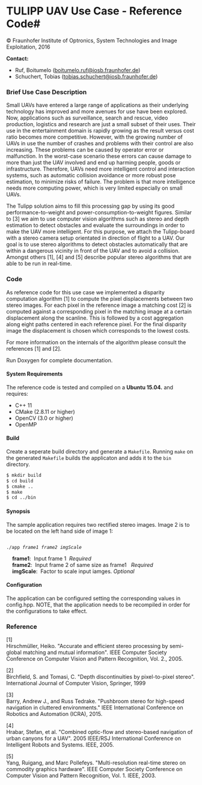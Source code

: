 # TULIPP UAV Use Case - Reference Code#

&copy; Fraunhofer Institute of Optronics, System Technologies and Image Exploitation, 2016

<b>Contact:</b>
 - Ruf, Boitumelo (<boitumelo.ruf@iosb.fraunhofer.de>)
 - Schuchert, Tobias (<tobias.schuchert@iosb.fraunhofer.de>)

### Brief Use Case Description ###

Small UAVs have entered a large range of applications as their underlying technology has improved and more avenues for use have been explored.
Now, applications such as surveillance, search and rescue, video production, logistics and research are just a small subset of their uses.
Their use in the entertainment domain is rapidly growing as the result versus cost ratio becomes more competitive.
However, with the growing number of UAVs in use the number of crashes and problems with their control are also increasing.
These problems can be caused by operator error or malfunction.
In the worst-case scenario these errors can cause damage to more than just the UAV involved and end up harming people, goods or infrastructure.
Therefore, UAVs need more intelligent control and interaction systems, such as automatic collision avoidance or more robust pose estimation, to minimize risks of failure.
The problem is that more intelligence needs more computing power, which is very limited especially on small UAVs.

The Tulipp solution aims to fill this processing gap by using its good performance-to-weight and power-consumption-to-weight figures.
Similar to [3] we aim to use computer vision algorithms such as stereo and depth estimation to detect obstacles and evaluate the surroundings in order to make the UAV more intelligent.
For this purpose, we attach the Tulipp-board with a stereo camera setup orientated in direction of flight to a UAV.
Our goal is to use stereo algorithms to detect obstacles automatically that are within a dangerous vicinity in front of the UAV and to avoid a collision.
Amongst others [1], [4] and [5] describe popular stereo algorithms that are able to be run in real-time.

### Code ###

As reference code for this use case we implemented a disparity computation algorithm [1] to compute the pixel displacements between two stereo images.
For each pixel in the reference image a matching cost [2] is computed against a corresponding pixel in the matching image at a certain displacement along the scanline.
This is followed by a cost aggregation along eight paths centered in each reference pixel.
For the final disparity image the displacement is chosen which corresponds to the lowest costs.

For more information on the internals of the algorithm please consult the references [1] and [2].

Run Doxygen for complete documentation.

#### System Requirements ####

The reference code is tested and compiled on a <b>Ubuntu 15.04.</b> and requires:

- C++ 11
- CMake (2.8.11 or higher)
- OpenCV (3.0 or higher)
- OpenMP

#### Build ####

Create a seperate build directory and generate a `Makefile`.
Running `make` on the generated `Makefile` builds the applicaton and adds it to the `bin` directory.

```bash
$ mkdir build
$ cd build
$ cmake ..
$ make
$ cd ../bin
```

#### Synopsis ####

The sample application requires two rectified stereo images. Image 2 is to be located on the left hand side of image 1:

<code>
./app <i>frame1 frame2 imgScale</i>
</code>

&nbsp;&nbsp;&nbsp;&nbsp;<b>frame1</b>:&nbsp;&nbsp;Input frame 1&nbsp;&nbsp;<i>Required</i><br>
&nbsp;&nbsp;&nbsp;&nbsp;<b>frame2</b>:&nbsp;&nbsp;Input frame 2 of same size as frame1 &nbsp;&nbsp;<i>Required</i><br>
&nbsp;&nbsp;&nbsp;&nbsp;<b>imgScale</b>:&nbsp;&nbsp;Factor to scale input iamges. <i>Optional</i><br>

#### Configuration ####

The application can be configured setting the corresponding values in config.hpp. NOTE, that the application needs to be recompiled in order for the configurations to take effect.

### Reference ###

[1] <br> Hirschmüller, Heiko. "Accurate and efficient stereo processing by semi-global matching and mutual information". IEEE Computer Society Conference on Computer Vision and Pattern Recognition, Vol. 2., 2005.

[2] <br> Birchfield, S. and Tomasi, C. "Depth discontinuities by pixel-to-pixel stereo". International Journal of Computer Vision, Springer, 1999

[3] <br> Barry, Andrew J., and Russ Tedrake. "Pushbroom stereo for high-speed navigation in cluttered environments." IEEE International Conference on Robotics and Automation (ICRA), 2015.

[4] <br> Hrabar, Stefan, et al. "Combined optic-flow and stereo-based navigation of urban canyons for a UAV". 2005 IEEE/RSJ International Conference on Intelligent Robots and Systems. IEEE, 2005.

[5] <br> Yang, Ruigang, and Marc Pollefeys. "Multi-resolution real-time stereo on commodity graphics hardware". IEEE Computer Society Conference on Computer Vision and Pattern Recognition, Vol. 1. IEEE, 2003.
